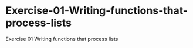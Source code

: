 # Exercise-01-Writing-functions-that-process-lists
Exercise 01 Writing functions that process lists
